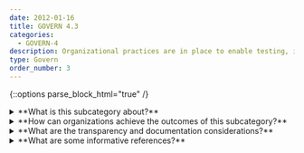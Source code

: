 ```yaml
---
date: 2012-01-16
title: GOVERN 4.3
categories:
  - GOVERN-4
description: Organizational practices are in place to enable testing, identification of incidents, and information sharing.
type: Govern
order_number: 3
---
```

{::options parse_block_html="true" /}


<details>
<summary markdown="span">**What is this subcategory about?**</summary>
<br>
Organizations committed to risk management acknowledge the importance of identifying AI system limitations, detecting and tracking negative impacts and incidents, and sharing information about these issues with appropriate AI actors. Building organizational capacity requires policies and procedures connected to testing and inquiry. 

Issues such as concept drift, AI bias and discrimination, shortcut learning or underspecification are difficult to identify using standard AI testing processes. Organizations can institute in-house use and testing policies and procedures to identify and manage such issues. Efforts can take the form of pre-alpha or pre-beta testing, or deploying internally developed systems or products within the organization. Testing may entail limited and controlled in-house, or publicly available, AI system testbeds. 

Without policies and procedures that enable consistent testing practices, risk management efforts may be bypassed or ignored, exacerbating risks or leading to inconsistent risk management activities. 

Information sharing about impacts or incidents detected during testing or deployment can:
* draw attention to AI system risks, failures, abuses and misuses,
* allow organizations to benefit from insights based on a wide range of AI applications and implementations, and
* allow organizations to be more proactive in avoiding known failure modes.

</details>

<details>
<summary markdown="span">**How can organizations achieve the outcomes of this subcategory?**</summary>
* Establish policies and procedures to facilitate and equip AI system testing.
* Establish organizational commitment to identifying AI system limitations and sharing of insights about limitations within appropriate AI actor groups.
* Establish guidelines for handling and access control related to AI system risks and performance. 

</details>

<details>
<summary markdown="span">**What are the transparency and documentation considerations?**</summary>
<br>
Column G goes here.

</details>

<details>
<summary markdown="span">**What are some informative references?**</summary>
<br>
S. McGregor, “Preventing Repeated Real World AI Failures by Cataloging Incidents: The AI Incident Database,” arXiv:2011.08512 [cs], Nov. 2020, arXiv:2011.08512. [Online]. Available: http://arxiv.org/abs/2011.08512

C. Johnson, M. Badger, D. Waltermire, J. Snyder, and C. Skorupka, “Guide to cyber threat information sharing,” National Institute of Standards and Technology, NIST Special Publication 800-150, Nov 2016. [Online]. Available: https://doi.org/10.6028/NIST.SP.800-150

</details>
